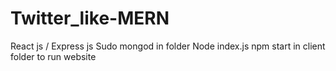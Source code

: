 # Twitter_like-MERN
React js / Express js 
Sudo mongod in folder
Node index.js
npm start in client folder to run website
